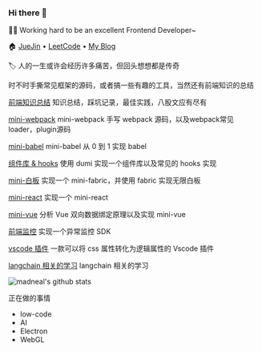 ### Hi there 👋

<!--
**enson0131/enson0131** is a ✨ _special_ ✨ repository because its `README.md` (this file) appears on your GitHub profile.

Here are some ideas to get you started:

- 🔭 I’m currently working on ...
- 🌱 I’m currently learning ...
- 👯 I’m looking to collaborate on ...
- 🤔 I’m looking for help with ...
- 💬 Ask me about ...
- 📫 How to reach me: ...
- 😄 Pronouns: ...
- ⚡ Fun fact: ...
-->

👨‍💻 Working hard to be an excellent Frontend Developer~

🏠 [JueJin](https://juejin.cn/user/3544481218435549/posts) • [LeetCode](https://leetcode.cn/u/dou-jiang-you-tiao-f/) • [My Blog](https://enson0131.github.io/vitePress-blob/)

🏷️ 人的一生或许会经历许多痛苦，但回头想想都是传奇

时不时手撕常见框架的源码，或者搞一些有趣的工具，当然还有前端知识的总结

[前端知识总结](https://enson0131.github.io/vitePress-blob/) 知识总结，踩坑记录，最佳实践，八股文应有尽有

[mini-webpack](https://github.com/enson0131/mini-webpack) mini-webpack 手写 webpack 源码，以及webpack常见loader，plugin源码

[mini-babel](https://github.com/enson0131/mini-babel) mini-babel 从 0 到 1 实现 babel

[组件库 & hooks](https://github.com/enson0131/SoyaMilk-design) 使用 dumi 实现一个组件库以及常见的 hooks 实现

[mini-白板](https://github.com/enson0131/mini-fabric-whiteboard) 实现一个 mini-fabric，并使用 fabric 实现无限白板

[mini-react](https://github.com/enson0131/mini-react) 实现一个 mini-react

[mini-vue](https://github.com/enson0131/MVVM-Vue-theory) 分析 Vue 双向数据绑定原理以及实现 mini-vue

[前端监控](https://github.com/enson0131/clue-report) 实现一个异常监控 SDK

[vscode 插件](https://github.com/enson0131/transform-css-logic) 一款可以将 css 属性转化为逻辑属性的 Vscode 插件

[langchain 相关的学习](https://github.com/enson0131/langchain) langchain 相关的学习

![madneal's github stats](https://github-readme-stats.vercel.app/api?username=enson0131&show_icons=true&theme=radical)

正在做的事情
- low-code
- AI
- Electron
- WebGL
